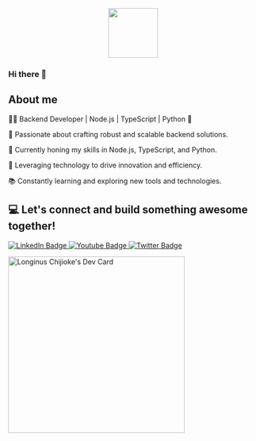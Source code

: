 <div id="header" align="center">
  <img src="https://media.giphy.com/media/M9gbBd9nbDrOTu1Mqx/giphy.gif" width="100"/>
</div>

### Hi there 👋

**About me**
---
👨‍💻 Backend Developer | Node.js | TypeScript | Python 🐍

🌟 Passionate about crafting robust and scalable backend solutions.

💼 Currently honing my skills in Node.js, TypeScript, and Python.

🚀 Leveraging technology to drive innovation and efficiency.

📚 Constantly learning and exploring new tools and technologies.

💻 Let's connect and build something awesome together!
---
<div id="badges">
  <a href="https://www.linkedin.com/in/longinus615667270?utm_source=share&utm_campaign=share_via&utm_content=profile&utm_medium=android_app">
    <img src="https://img.shields.io/badge/LinkedIn-blue?style=for-the-badge&logo=linkedin&logoColor=white" alt="LinkedIn Badge"/>
  </a>
  <a href="your-youtube-URL">
    <img src="https://img.shields.io/badge/YouTube-red?style=for-the-badge&logo=youtube&logoColor=white" alt="Youtube Badge"/
  </a>
  <a href="https://www.x.com/longi444?t=Ei4h0hoOIsShFcK9kVCpg&s=09">
    <img src="https://img.shields.io/badge/Twitter-blue?style=for-the-badge&logo=twitter&logoColor=white" alt="Twitter Badge"/>
  </a>
  
</div>

<img src="https://komarev.com/ghpvc/?username=your-Longinus44&style=flat-square&color=blue" alt=""/>

<a href="https://app.daily.dev/mines"><img src="https://api.daily.dev/devcards/v2/NPhQ9AjrtcW4sKkJGaksP.png?type=default&r=uye" width="356" alt="Longinus Chijioke's Dev Card"/></a>
<!--
**Longinus44/Longinus44** is a ✨ _special_ ✨ repository because its `README.md` (this file) appears on your GitHub profile.

Here are some ideas to get you started:

- 🔭 I’m currently working on ...
- 🌱 I’m currently learning ...
- 👯 I’m looking to collaborate on ...
- 🤔 I’m looking for help with ...
- 💬 Ask me about ...
- 📫 How to reach me: ...
- 😄 Pronouns: ...
- ⚡ Fun fact: ...
-->
